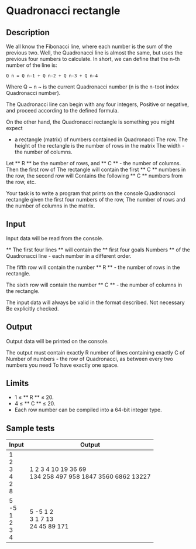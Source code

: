 # Quadronacci rectangle


## Description

We all know the Fibonacci line, where each number is the sum of the previous two. Well, the Quadronacci line is almost the same, but uses the previous four numbers to calculate. In short, we can define that the n-th number of the line is:

```
Q n = Q n-1 + Q n-2 + Q n-3 + Q n-4
```

Where Q ~ n ~ is the current Quadronacci number (n is the n-toot index
Quadronacci number).

The Quadronacci line can begin with any four integers,
Positive or negative, and proceed according to the defined formula.

On the other hand, the Quadronacci rectangle is something you might expect
- a rectangle (matrix) of numbers contained in Quadronacci
The row. The height of the rectangle is the number of rows in the matrix
The width - the number of columns.

Let ** R ** be the number of rows, and ** C ** - the number of columns. Then the first row of
The rectangle will contain the first ** C ** numbers in the row, the second row will
Contains the following ** C ** numbers from the row, etc.

Your task is to write a program that prints on the console
Quadronacci rectangle given the first four numbers of the row,
The number of rows and the number of columns in the matrix.

## Input

Input data will be read from the console.

** The first four lines ** will contain the ** first four goals
Numbers ** of the Quadronacci line - each number in a different order.

The fifth row will contain the number ** R ** - the number of rows in the rectangle.

The sixth row will contain the number ** C ** - the number of columns in the rectangle.

The input data will always be valid in the format described. Not necessary
Be explicitly checked.

## Output

Output data will be printed on the console.

The output must contain exactly R number of lines containing exactly C of
Number of numbers - the row of Quadronacci, as between every two numbers you need
To have exactly one space.

## Limits

- 1 ≤ ** R ** ≤ 20.
- 4 ≤ ** C ** ≤ 20.
- Each row number can be compiled into a 64-bit integer type.

## Sample tests

| Input                            | Output                                                       |
| -------------------------------- | ------------------------------------------------------------ |
| 1<br/>2<br/>3<br/>4<br/>2<br/>8  | 1 2 3 4 10 19 36 69<br/>134 258 497 958 1847 3560 6862 13227 |
| 5<br/>-5<br/>1<br/>2<br/>3<br/>4 | 5 -5 1 2<br/>3 1 7 13<br/>24 45 89 171                       |
